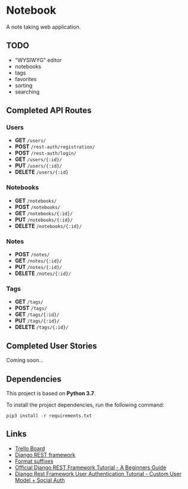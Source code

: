 # Notebook

A note taking web application.

## TODO

* "WYSIWYG" editor
* notebooks
* tags
* favorites
* sorting
* searching

## Completed API Routes

### Users
* **GET** `/users/`
* **POST** `/rest-auth/registration/`
* **POST** `/rest-auth/login/`
* **GET** `/users/{:id}/`
* **PUT** `/users/{:id}/`
* **DELETE** `/users/{:id}`

### Notebooks
* **GET** `/notebooks/`
* **POST** `/notebooks/`
* **GET** `/notebooks/{:id}/`
* **PUT** `/notebooks/{:id}/`
* **DELETE** `/notebooks/{:id}/`

### Notes
* **POST** `/notes/`
* **GET** `/notes/{:id}/`
* **PUT** `/notes/{:id}/`
* **DELETE** `/notes/{:id}/`

### Tags
* **GET** `/tags/`
* **POST** `/tags/`
* **GET** `/tags/{:id}/`
* **PUT** `/tags/{:id}/`
* **DELETE** `/tags/{:id}/`

## Completed User Stories

Coming soon...

## Dependencies

This project is based on **Python 3.7**.

To install the project dependencies, run the following command:

`pip3 install -r requirements.txt `

## Links
* [Trello Board](https://trello.com/b/kUy04psi/notebook)
* [Django REST framework](https://www.django-rest-framework.org/)
* [Format suffixes](https://www.django-rest-framework.org/api-guide/format-suffixes/)
* [Official Django REST Framework Tutorial - A Beginners Guide](https://wsvincent.com/official-django-rest-framework-tutorial-beginners-guide/)
* [Django Rest Framework User Authentication Tutorial - Custom User Model + Social Auth](https://wsvincent.com/django-rest-framework-user-authentication-tutorial/)
